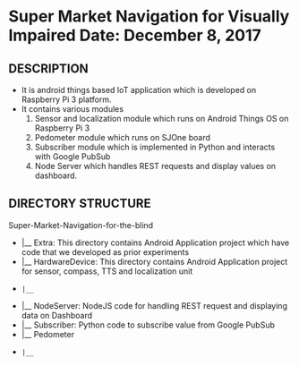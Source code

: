 Super Market Navigation for Visually Impaired   Date: December 8, 2017
======================================================================

DESCRIPTION
-----------
- It is android things based IoT application which is developed on Raspberry Pi 3 platform.
- It contains various modules
  1. Sensor and localization module which runs on Android Things OS on Raspberry Pi 3
  2. Pedometer module which runs on SJOne board
  3. Subscriber module which is implemented in Python and interacts with Google PubSub
  4. Node Server which handles REST requests and display values on dashboard.
  
DIRECTORY STRUCTURE
-------------------
 Super-Market-Navigation-for-the-blind<br />
- |__ Extra: This directory contains Android Application project which have code that we developed as prior experiments
- |__ HardwareDevice: This directory contains Android Application project for sensor, compass, TTS and localization unit
-     |__
- |__ NodeServer: NodeJS code for handling REST request and displaying data on Dashboard
- |__ Subscriber: Python code to subscribe value from Google PubSub
- |__ Pedometer
-     |__
